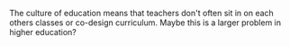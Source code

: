 The culture of education means that teachers don't often sit in on each others classes or co-design curriculum. Maybe this is a larger problem in higher education?